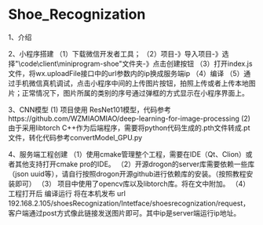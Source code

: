 # Shoe_Recognization

1、介绍




2、小程序搭建
（1）下载微信开发者工具；
（2）项目-》导入项目-》选择"\code\client\miniprogram-shoe"文件夹-》点击创建按钮
（3）打开index.js文件，将wx.uploadFile接口中的url参数内的ip换成服务端ip
（4）编译
（5）通过手机微信真机调试，点击小程序中间的上传图片按钮，拍照上传或者上传本地图片；正常情况下，图片所属的类别的序号通过弹框的方式显示在小程序界面上。

3、CNN模型
(1) 项目使用 ResNet101模型，代码参考https://github.com/WZMIAOMIAO/deep-learning-for-image-processing
(2) 由于采用libtorch C++作为后端程序，需要将python代码生成的.pth文件转成.pt文件，转化代码参考convertModel_GPU.py


4、服务端工程创建
  （1）使用cmake管理整个工程，需要在IDE（Qt、Clion）或者其他支持打开cmake pro的IDE。
  （2）开源drogon的server库需要依赖一些库（json uuid等），请自行按照drogon开源github进行依赖库的安装。（按照教程安装即可）
  （3） 项目中使用了opencv库以及libtorch库。将在文中附加。
  （4）工程打开后 编译运行 将在本机发布 url 192.168.2.105/shoesRecognization/Intetface/shoesrecognization/request，客户端通过post方式像此链接发送图片即可。其中ip是server端运行ip地址。
